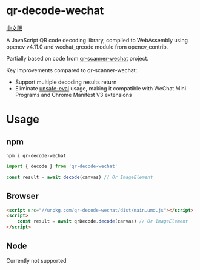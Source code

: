 # qr-decode-wechat

[中文版](README-CN.md)

A JavaScript QR code decoding library, compiled to WebAssembly using opencv v4.11.0 and wechat_qrcode module from opencv_contrib.

Partially based on code from [qr-scanner-wechat](https://github.com/antfu/qr-scanner-wechat) project.

Key improvements compared to qr-scanner-wechat:

 - Support multiple decoding results return
 - Eliminate [unsafe-eval](https://github.com/emscripten-core/emscripten/issues/20994) usage, making it compatible with WeChat Mini Programs and Chrome Manifest V3 extensions

# Usage

## npm

```shell
npm i qr-decode-wechat
```

```javascript
import { decode } from 'qr-decode-wechat'

const result = await decode(canvas) // Or ImageElement
```

## Browser

```html
<script src="//unpkg.com/qr-decode-wechat/dist/main.umd.js"></script>
<script>
    const result = await qrDecode.decode(canvas) // Or ImageElement
</script>
```

## Node

Currently not supported
